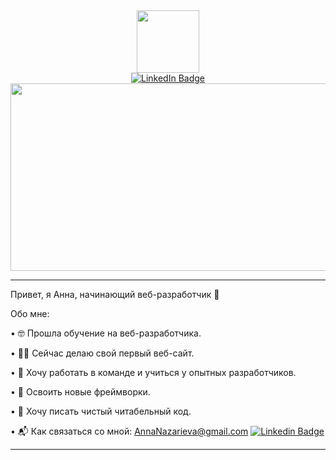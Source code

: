 <div id="header" align="center">
  <img src="https://media.giphy.com/media/Oj25fisQ3zhukVWY96/giphy.gif" width="100"/>
</div>
<div id="badges" align="center">
  <a href="https://www.linkedin.com/in/%D0%B0%D0%BD%D0%BD%D0%B0-%D0%BD%D0%B0%D0%B7%D0%B0%D1%80%D1%8C%D0%B5%D0%B2%D0%B0-0a3449131">
    <img src="https://img.shields.io/badge/LinkedIn-blue?style=for-the-badge&logo=linkedin&logoColor=white" alt="LinkedIn Badge"/>
  </a>
</div>
<div id="check" align="center">
  <img src="https://komarev.com/ghpvc/?username=Fronchik&style=flat-square&color=blue" alt=""/>
</div>
<div align="center">
  <img src="https://media.giphy.com/media/L8K62iTDkzGX6/giphy.gif" width="600" height="300"/>
</div>

---

Привет, я Анна, начинающий веб-разработчик :wave:

Обо мне:

• :nerd_face: Прошла обучение на веб-разработчика.

• :woman_technologist: Сейчас делаю свой первый веб-сайт.

• :underage: Хочу работать в команде и учиться у опытных разработчиков.

• :dart: Освоить новые фреймворки.

• :memo: Хочу писать чистый читабельный код.

• :mailbox_with_mail: Как связаться со мной:
AnnaNazarieva@gmail.com 
[![Linkedin Badge](https://img.shields.io/badge/-kakbar-blue?style=flat&logo=Linkedin&logoColor=white)](https://www.linkedin.com/in/%D0%B0%D0%BD%D0%BD%D0%B0-%D0%BD%D0%B0%D0%B7%D0%B0%D1%80%D1%8C%D0%B5%D0%B2%D0%B0-0a3449131/)

---

